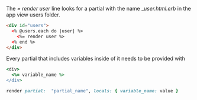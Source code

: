 The _= render user_ line looks for a partial with the name __user.html.erb_ in the app view users folder.
```html
<div id="users">
  <% @users.each do |user| %>
    <%= render user %>
  <% end %>
</div>  
```

Every partial that includes variables inside of it needs to be provided with 
```ruby
<div>
  <%= variable_name %>
</div>

render partial:  "partial_name", locals: { variable_name: value }
```
